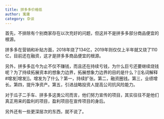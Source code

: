 ```yaml
---
title: 拼多多价格低
author: 寓庸
category: 杂谈
---
```

首先，不排除有个别商家存在以次充好的问题，但这并不是拼多多部分商品便宜的根源。

拼多多在营销和补贴方面，2018年烧了134亿，2019年则仅仅上半年就又烧了110亿，目前还在融资，这才是拼多多商品便宜的根源。

另外，拼多多迄今为止不仅不赚钱，而且还在持续亏钱，为什么巨亏还要继续烧钱呢？为了持续拓展资本的想象力边界，拓展想象力边界的目的是什么？[[名词解释#增发|增发]]。增发为了什么？第一，持续扩张。第二，融资圈钱。第三，业绩增长。第四，提升净资产。第五，引进战略投资人提高公司抗风险能力。

对于瓜子二手车、拼多多这类公司而言，他们努力宣传的项目，其实往往不是他们真正用来的盈利的项目，盈利项目在宣传项目的身后。

另外还有一些更深层次的东西，就不说了。